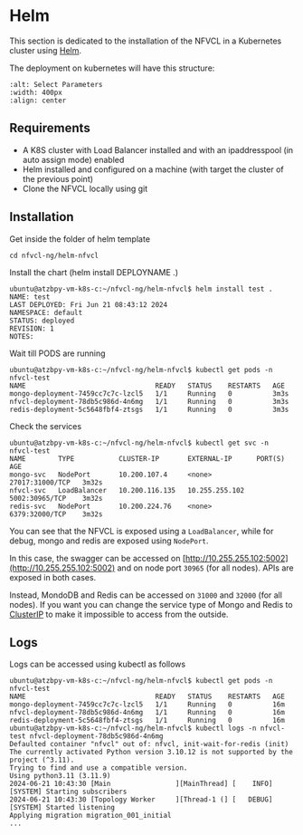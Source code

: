 # Helm

This section is dedicated to the installation of the NFVCL in a Kubernetes cluster using [Helm](https://helm.sh/).

The deployment on kubernetes will have this structure:

```{image} ../images/NVFCL-diagrams-Helm-Chart.drawio.svg
:alt: Select Parameters
:width: 400px
:align: center
```

## Requirements

- A K8S cluster with Load Balancer installed and with an ipaddresspool (in auto assign mode) enabled
- Helm installed and configured on a machine (with target the cluster of the previous point)
- Clone the NFVCL locally using git

## Installation
Get inside the folder of helm template
```shell
cd nfvcl-ng/helm-nfvcl
```
Install the chart (helm install DEPLOYNAME .)
```shell
ubuntu@atzbpy-vm-k8s-c:~/nfvcl-ng/helm-nfvcl$ helm install test .
NAME: test
LAST DEPLOYED: Fri Jun 21 08:43:12 2024
NAMESPACE: default
STATUS: deployed
REVISION: 1
NOTES:
```
Wait till PODS are running
```shell
ubuntu@atzbpy-vm-k8s-c:~/nfvcl-ng/helm-nfvcl$ kubectl get pods -n nfvcl-test
NAME                                READY   STATUS    RESTARTS   AGE
mongo-deployment-7459cc7c7c-lzcl5   1/1     Running   0          3m3s
nfvcl-deployment-78db5c986d-4n6mg   1/1     Running   0          3m3s
redis-deployment-5c5648fbf4-ztsgs   1/1     Running   0          3m3s
```

Check the services
```shell
ubuntu@atzbpy-vm-k8s-c:~/nfvcl-ng/helm-nfvcl$ kubectl get svc -n nfvcl-test
NAME        TYPE           CLUSTER-IP       EXTERNAL-IP      PORT(S)           AGE
mongo-svc   NodePort       10.200.107.4     <none>           27017:31000/TCP   3m32s
nfvcl-svc   LoadBalancer   10.200.116.135   10.255.255.102   5002:30965/TCP    3m32s
redis-svc   NodePort       10.200.224.76    <none>           6379:32000/TCP    3m32s
```

You can see that the NFVCL is exposed using a `LoadBalancer`, while for debug, mongo and redis are exposed using `NodePort`.

In this case, the swagger can be accessed on [http://10.255.255.102:5002](http://10.255.255.102:5002) and on node port `30965` (for all nodes). APIs are exposed in both cases.

Instead, MondoDB and Redis can be accessed on `31000` and `32000` (for all nodes). If you want you can change the service type of
Mongo and Redis to [ClusterIP](https://kubernetes.io/docs/concepts/services-networking/service/#type-clusterip) to make it impossible 
to access from the outside.

## Logs
Logs can be accessed using kubectl as follows
```shell
ubuntu@atzbpy-vm-k8s-c:~/nfvcl-ng/helm-nfvcl$ kubectl get pods -n nfvcl-test
NAME                                READY   STATUS    RESTARTS   AGE
mongo-deployment-7459cc7c7c-lzcl5   1/1     Running   0          16m
nfvcl-deployment-78db5c986d-4n6mg   1/1     Running   0          16m
redis-deployment-5c5648fbf4-ztsgs   1/1     Running   0          16m
ubuntu@atzbpy-vm-k8s-c:~/nfvcl-ng/helm-nfvcl$ kubectl logs -n nfvcl-test nfvcl-deployment-78db5c986d-4n6mg
Defaulted container "nfvcl" out of: nfvcl, init-wait-for-redis (init)
The currently activated Python version 3.10.12 is not supported by the project (^3.11).
Trying to find and use a compatible version.
Using python3.11 (3.11.9)
2024-06-21 10:43:30 [Main                ][MainThread] [    INFO] [SYSTEM] Starting subscribers
2024-06-21 10:43:30 [Topology Worker     ][Thread-1 (] [   DEBUG] [SYSTEM] Started listening
Applying migration migration_001_initial
...
```
